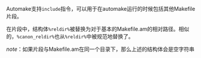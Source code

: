 Automake支持`include`指令，可以用于在automake运行的时候包括其他Makefile片段。

在片段中，结构体`%reldir%`被替换为对于基本的Makefile.am的相对路径。相似的，`%canon_reldir%`也从`%reldir%`中被规范地替换了。

*note*：如果片段与Makefile.am在同一个目录下，那么上述的结构体会是空字符串